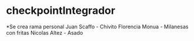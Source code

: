 # checkpointIntegrador
*Se crea rama personal
Juan Scaffo - Chivito
Florencia Monua - Milanesas con fritas
Nicolas Altez - Asado 
